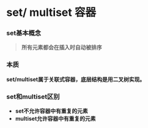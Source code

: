 # set/ multiset 容器
### set基本概念
> **所有元素都会在插入时自动被排序**
### 本质
**set/multiset属于关联式容器，底层结构是用二叉树实现。**
### set和multiset区别
- **set不允许容器中有重复的元素**
- **multiset允许容器中有重复的元素**